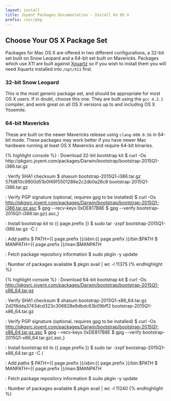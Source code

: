 ```yaml
---
layout: install
title: Joyent Packages Documentation - Install On OS X
prefix: /usr/pkg
---
```


<div class="container">
	<h2 class="text-center">Choose Your OS X Package Set</h2>
	<div class="row">
	<div class="row">
		<div class="col-md-1">
		</div>
		<div class="col-md-10">
			<p class="lead">
				Packages for Mac OS X are offered in two different configurations, a 32-bit set
				built on Snow Leopard and a 64-bit set built on Mavericks.  Packages which use
				X11 are built against <a href="http://xquartz.macosforge.org/">Xquartz</a> so if
				you wish to install them you will need Xquartz installed into
				<code>/opt/X11</code> first.
			</p>
		</div>
		<div class="col-md-1">
		</div>
	</div>
	<div class="row">
		<div class="col-md-6">
			<h3 class="text-center">32-bit Snow Leopard</h3>
			<p>
				This is the most generic package set, and should be appropriate for most OS X
				users.  If in doubt, choose this one.  They are built using the
				<code>gcc 4.2.1</code> compiler, and work great on all OS X versions up to and
				including OS X Yosemite.
			</p>
		</div>
		<div class="col-md-6">
			<h3 class="text-center">64-bit Mavericks</h3>
			<p>
				These are built on the newer Mavericks release using <code>clang-600.0.56</code>
				in 64-bit mode.  These packages may work better if you have newer Mac hardware
				running at least OS X Mavericks and require 64-bit binaries.
			</p>
		</div>
	</div>
	<div class="row">
		<div class="col-md-6">
{% highlight console %}
: Download 32-bit bootstrap kit
$ curl -Os http://pkgsrc.joyent.com/packages/Darwin/bootstrap/bootstrap-2015Q1-i386.tar.gz

: Verify SHA1 checksum
$ shasum bootstrap-2015Q1-i386.tar.gz
57fd810c9900d51b0f49f5501286e2c2db0a28c8  bootstrap-2015Q1-i386.tar.gz

: Verify PGP signature (optional, requires gpg to be installed)
$ curl -Os http://pkgsrc.joyent.com/packages/Darwin/bootstrap/bootstrap-2015Q1-i386.tar.gz.asc
$ gpg --recv-keys 0xDE817B8E
$ gpg --verify bootstrap-2015Q1-i386.tar.gz{.asc,}

: Install bootstrap kit to {{ page.prefix }}
$ sudo tar -zxpf bootstrap-2015Q1-i386.tar.gz -C /

: Add paths
$ PATH={{ page.prefix }}/sbin:{{ page.prefix }}/bin:$PATH
$ MANPATH={{ page.prefix }}/man:$MANPATH

: Fetch package repository information
$ sudo pkgin -y update

: Number of packages available
$ pkgin avail | wc -l
  11375
{% endhighlight %}
		</div>
		<div class="col-md-6">
{% highlight console %}
: Download 64-bit bootstrap kit
$ curl -Os http://pkgsrc.joyent.com/packages/Darwin/bootstrap/bootstrap-2015Q1-x86_64.tar.gz

: Verify SHA1 checksum
$ shasum bootstrap-2015Q1-x86_64.tar.gz
2d2f8dda3743dcd323c306828e9dbdc63b09bff2  bootstrap-2015Q1-x86_64.tar.gz

: Verify PGP signature (optional, requires gpg to be installed)
$ curl -Os http://pkgsrc.joyent.com/packages/Darwin/bootstrap/bootstrap-2015Q1-x86_64.tar.gz.asc
$ gpg --recv-keys 0xDE817B8E
$ gpg --verify bootstrap-2015Q1-x86_64.tar.gz{.asc,}

: Install bootstrap kit to {{ page.prefix }}
$ sudo tar -zxpf bootstrap-2015Q1-x86_64.tar.gz -C /

: Add paths
$ PATH={{ page.prefix }}/sbin:{{ page.prefix }}/bin:$PATH
$ MANPATH={{ page.prefix }}/man:$MANPATH

: Fetch package repository information
$ sudo pkgin -y update

: Number of packages available
$ pkgin avail | wc -l
   11240
{% endhighlight %}
		</div>
	</div>
	</div>
</div>
